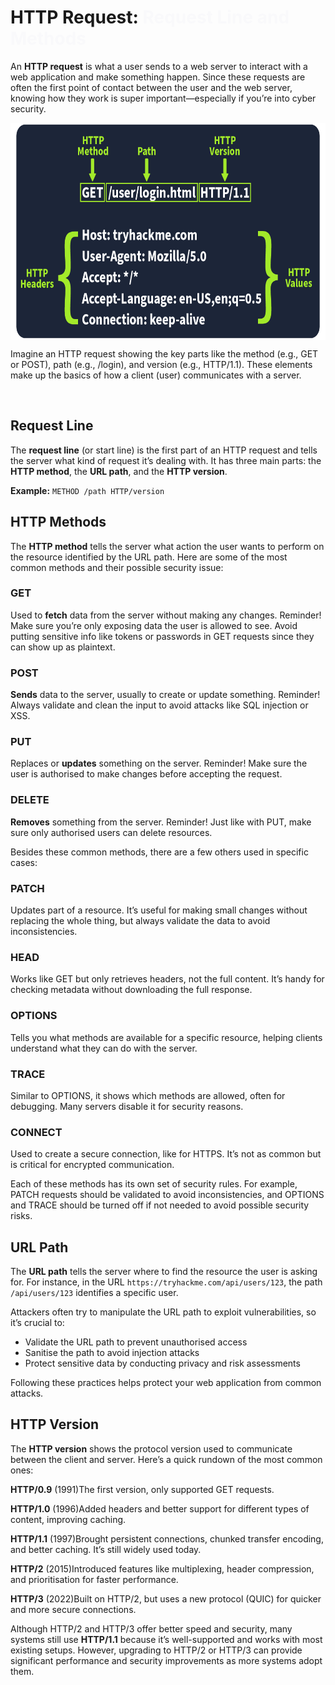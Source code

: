 # HTTP Request: <span style="color: #f9f9fb;">Request Line and Methods</span>

An **<span style="color: inherit;">HTTP</span> request** is what a user sends to a web server to interact with a web application and make something happen. Since these requests are often the first point of contact between the user and the web server, knowing how they work is super important—especially if you’re into cyber security.

<img src="../../_resources/5f04259cf9bf5b57aed2c476-1730445201524.png" alt="5f04259cf9bf5b57aed2c476-1730445201524.png" class="jop-noMdConv" width="659" height="347" style="display: block; margin: 0 auto;">

Imagine an <span style="color: inherit;">HTTP</span> request showing the key parts like the method (e.g., GET or POST), path (e.g., /login), and version (e.g., <span style="color: inherit;">HTTP</span>/1.1). These elements make up the basics of how a client (user) communicates with a server.

&nbsp;

## Request Line

The **request line** (or start line) is the first part of an <span style="color: inherit;">HTTP</span> request and tells the server what kind of request it’s dealing with. It has three main parts: the **<span style="color: inherit;">HTTP</span> method**, the **URL path**, and the **<span style="color: inherit;">HTTP</span> version**.

**Example:** `METHOD /path HTTP/version`

## <span style="color: inherit;">HTTP</span> Methods

The **<span style="color: inherit;">HTTP</span> method** tells the server what action the user wants to perform on the resource identified by the URL path. Here are some of the most common methods and their possible security issue:

### GET

Used to **fetch** data from the server without making any changes. Reminder! Make sure you’re only exposing data the user is allowed to see. Avoid putting sensitive info like tokens or passwords in GET requests since they can show up as plaintext.

### POST

**Sends** data to the server, usually to create or update something. Reminder! Always validate and clean the input to avoid attacks like <span style="color: inherit;">SQL</span> injection or <span style="color: inherit;">XSS</span>.

### PUT

Replaces or **updates** something on the server. Reminder! Make sure the user is authorised to make changes before accepting the request.

### DELETE

**Removes** something from the server. Reminder! Just like with PUT, make sure only authorised users can delete resources.

Besides these common methods, there are a few others used in specific cases:

### PATCH

Updates part of a resource. It’s useful for making small changes without replacing the whole thing, but always validate the data to avoid inconsistencies.

### HEAD

Works like GET but only retrieves headers, not the full content. It’s handy for checking metadata without downloading the full response.

### OPTIONS

Tells you what methods are available for a specific resource, helping clients understand what they can do with the server.

### TRACE

Similar to OPTIONS, it shows which methods are allowed, often for debugging. Many servers disable it for security reasons.

### CONNECT

Used to create a secure connection, like for HTTPS. It’s not as common but is critical for encrypted communication.

Each of these methods has its own set of security rules. For example, PATCH requests should be validated to avoid inconsistencies, and OPTIONS and TRACE should be turned off if not needed to avoid possible security risks.

## URL Path

The **URL path** tells the server where to find the resource the user is asking for. For instance, in the URL `https://tryhackme.com/api/users/123`, the path `/api/users/123` identifies a specific user.

Attackers often try to manipulate the URL path to exploit vulnerabilities, so it’s crucial to:

- Validate the URL path to prevent unauthorised access
- Sanitise the path to avoid injection attacks
- Protect sensitive data by conducting privacy and risk assessments

Following these practices helps protect your web application from common attacks.

## <span style="color: inherit;">HTTP</span> Version

The **<span style="color: inherit;">HTTP</span> version** shows the protocol version used to communicate between the client and server. Here’s a quick rundown of the most common ones:

**<span style="color: inherit;">HTTP</span>/0.9** (1991)The first version, only supported GET requests.

**<span style="color: inherit;">HTTP</span>/1.0** (1996)Added headers and better support for different types of content, improving caching.

**<span style="color: inherit;">HTTP</span>/1.1** (1997)Brought persistent connections, chunked transfer encoding, and better caching. It’s still widely used today.

**<span style="color: inherit;">HTTP</span>/2** (2015)Introduced features like multiplexing, header compression, and prioritisation for faster performance.

**<span style="color: inherit;">HTTP</span>/3** (2022)Built on <span style="color: inherit;">HTTP</span>/2, but uses a new protocol (QUIC) for quicker and more secure connections.

Although <span style="color: inherit;">HTTP</span>/2 and <span style="color: inherit;">HTTP</span>/3 offer better speed and security, many systems still use **<span style="color: inherit;">HTTP</span>/1.1** because it’s well-supported and works with most existing setups. However, upgrading to <span style="color: inherit;">HTTP</span>/2 or <span style="color: inherit;">HTTP</span>/3 can provide significant performance and security improvements as more systems adopt them.